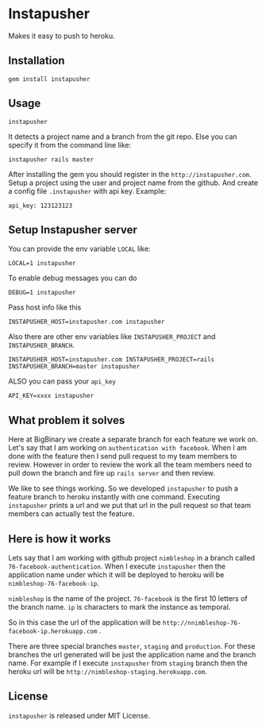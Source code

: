 # Instapusher

Makes it easy to push to heroku.

## Installation

    gem install instapusher

## Usage

    instapusher

It detects a project name and a branch from the git repo. Else you can specify it from the command line like:

    instapusher rails master


After installing the gem you should register in the `http://instapusher.com`.
Setup a project using the user and project name from the github. And create a config file `.instapusher` with api key.
Example:

    api_key: 123123123

## Setup Instapusher server

You can provide the env variable `LOCAL` like:

    LOCAL=1 instapusher

To enable debug messages you can do 

    DEBUG=1 instapusher

Pass host info like this

    INSTAPUSHER_HOST=instapusher.com instapusher

Also there are other env variables like `INSTAPUSHER_PROJECT` and `INSTAPUSHER_BRANCH`.

    INSTAPUSHER_HOST=instapusher.com INSTAPUSHER_PROJECT=rails INSTAPUSHER_BRANCH=master instapusher

ALSO you can pass your `api_key`

    API_KEY=xxxx instapusher

## What problem it solves

Here at BigBinary we create a separate branch for each feature we work
on. Let's say that I am working on `authentication with facebook`.
When I am done with the feature then I send pull request to my team
members to review. However in order to review the work all the team
members need to pull down the branch and fire up `rails server` and then
review.

We like to see things working. So we developed `instapusher` to push a
feature branch to heroku instantly with one command. Executing
`instapusher` prints a url and we put that url in the pull request so
that team members can actually test the feature.

## Here is how it works

Lets say that I am working with github project `nimbleshop` in a branch called
`76-facebook-authentication`. When I execute `instapusher` then the
application name under which it will be deployed to heroku will be
`nimbleshop-76-facebook-ip`.

`nimbleshop` is the name of the project.
`76-facebook` is the first 10 letters of the branch name.
`ip` is characters to mark the instance as temporal.

So in this case the url of the application will be
`http://nnimbleshop-76-facebook-ip.herokuapp.com` .

There are three special branches `master`, `staging` and `production`.
For these branches the url generated will be just the application name and the
branch name. For example if I execute `instapusher` from `staging`
branch then the heroku url will be
`http://nimbleshop-staging.herokuapp.com`.

## License

`instapusher` is released under MIT License.
